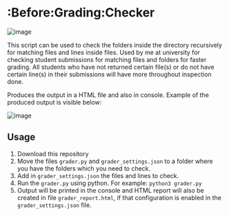 # :Before:Grading:Checker

![image](https://user-images.githubusercontent.com/3810422/203306151-158d1fcd-f045-420a-8717-f9ac1d1c0902.png)

This script can be used to check the folders inside the directory recursively for matching files and lines inside files. Used by me at university for checking student submissions for matching files and folders for faster grading. All students who have not returned certain file(s) or do not have certain  line(s) in their submissions will have more throughout inspection done.

Produces the output in a HTML file and also in console. Example of the produced output is visible below:

![image](https://user-images.githubusercontent.com/3810422/203306438-e9e677f6-c334-4db6-9fc5-efa35c2f3e55.png)

## Usage

1. Download this repository
2. Move the files ``grader.py`` and ``grader_settings.json`` to a folder where you have the folders which you need to check.
3. Add in ``grader_settings.json`` the files and lines to check.
4. Run the ``grader.py`` using python. For example: ``python3 grader.py``
5. Output will be printed in the console and HTML report will also be created in file ``grader_report.html``, if that configuration is enabled in the ``grader_settings.json`` file.
